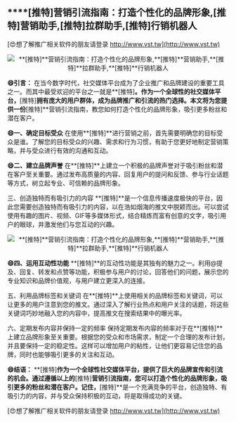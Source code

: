 ## ****[推特]**营销引流指南：打造个性化的品牌形象,**[推特]**营销助手,**[推特]**拉群助手,**[推特]**行销机器人**

[😍想了解推广相关软件的朋友请登录 http://www.vst.tw](http://www.vst.tw)

 <center><img src="https://vst.tw/MP4/tuiguang/png/7.png" alt="**[推特]**营销引流指南：打造个性化的品牌形象,**[推特]**营销助手,**[推特]**拉群助手,**[推特]**行销机器人"></center>

**😄引言：**
在当今数字时代，社交媒体平台成为了企业推广和品牌建设的重要工具之一。而其中最受欢迎的平台之一就是**[推特]**。作为一个全球性的社交媒体平台，**[推特]**拥有庞大的用户群体，成为品牌推广和引流的热门选择。本文将为您提供一份**[推特]**营销引流指南，教您如何打造个性化的品牌形象，吸引更多粉丝和潜在客户。

**😄一、确定目标受众**
在使用**[推特]**进行营销之前，首先需要明确您的目标受众是谁。了解您的目标受众的兴趣、需求和行为习惯，有助于您更好地制定营销策略，并与受众进行有效的沟通和互动。

**😄二、建立品牌声誉**
在**[推特]**上建立一个积极的品牌声誉对于吸引粉丝和潜在客户至关重要。通过发布高质量的内容、回复用户的提问和反馈、参与行业话题等方式，树立起专业、可信赖的品牌形象。

三、创造独特而有吸引力的内容
**[推特]**是一个信息传播速度极快的平台，因此您需要创造独特而有吸引力的内容，以在浩如烟海的推文中脱颖而出。可以尝试使用有趣的图片、视频、GIF等多媒体形式，结合精炼而富有创意的文字，吸引用户的眼球，并激发他们与您互动的兴趣。

 <center><img src="https://vst.tw/MP4/tuiguang/png/2.png" alt="**[推特]**营销引流指南：打造个性化的品牌形象,**[推特]**营销助手,**[推特]**拉群助手,**[推特]**行销机器人"></center>

**😄四、运用互动性功能**
**[推特]**的互动性功能是其独有的魅力之一。利用@提及、回复、转发和点赞等功能，积极参与用户的讨论，回答他们的问题，展示您的专业知识和品牌价值观，与用户建立更深入的连接。

五、利用品牌标签和关键词
在**[推特]**上使用相关的品牌标签和关键词，可以让更多的用户注意到您的推文。通过深入了解行业热点和用户关注的话题，将这些关键词巧妙地融入您的内容中，提高推文在搜索结果中的曝光率。

六、定期发布内容并保持一定的频率
保持定期发布内容的频率对于在**[推特]**上建立品牌形象至关重要。根据您的受众和市场需求，制定一个合理的发布计划，并且要保持一定的稳定性。这样可以增加用户的粘性，让他们更容易记住您的品牌，同时也能够吸引更多的关注和互动。

**😄结语：**
**[推特]**作为一个全球性社交媒体平台，提供了巨大的品牌宣传和引流的机会。通过遵循以上的**[推特]**营销引流指南，您可以打造个性化的品牌形象，吸引更多的粉丝和潜在客户。记住，**[推特]**是一个充满竞争的平台，创造独特、有吸引力的内容，并与受众保持积极的互动，将是取得成功的关键。

[😍想了解推广相关软件的朋友请登录 http://www.vst.tw](http://www.vst.tw)



